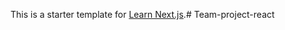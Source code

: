 This is a starter template for [Learn Next.js](https://nextjs.org/learn).#   T e a m - p r o j e c t - r e a c t  
 